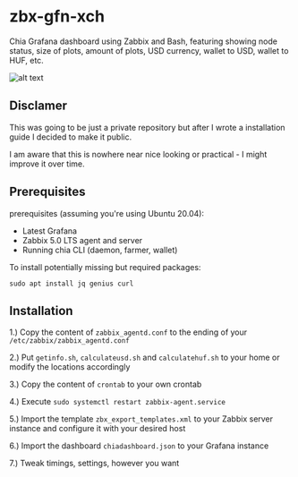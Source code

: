 # zbx-gfn-xch

Chia Grafana dashboard using Zabbix and Bash, featuring showing node status, size of plots, amount of plots, USD currency, wallet to USD, wallet to HUF, etc. 

![alt text](https://i.imgur.com/yYx44ml.png)

## Disclamer

This was going to be just a private repository but after I wrote a installation guide I decided to make it public.

 I am aware that this is nowhere near nice looking or practical - I might improve it over time.


## Prerequisites
prerequisites (assuming you're using Ubuntu 20.04):
- Latest Grafana
- Zabbix 5.0 LTS agent and server
- Running chia CLI (daemon, farmer, wallet)

To install potentially missing but required packages:
```
sudo apt install jq genius curl
```

## Installation

1.) Copy the content of ```zabbix_agentd.conf``` to the ending of your ```/etc/zabbix/zabbix_agentd.conf```

2.) Put ```getinfo.sh```, ```calculateusd.sh``` and ```calculatehuf.sh``` to your home or modify the locations accordingly

3.) Copy the content of ```crontab``` to your own crontab

4.) Execute ```sudo systemctl restart zabbix-agent.service``` 

5.) Import the template ```zbx_export_templates.xml``` to your Zabbix server instance and configure it with your desired host

6.) Import the dashboard ```chiadashboard.json``` to your Grafana instance 

7.) Tweak timings, settings, however you want
